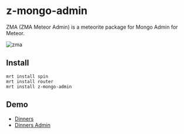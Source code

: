 z-mongo-admin
===============

ZMA (ZMA Meteor Admin) is a meteorite package for Mongo Admin for Meteor.

![zma](http://www.goodnnatural.com/pub/products/12151_T1_W275_H.jpeg)

Install
----------
```
mrt install spin
mrt install router
mrt install z-mongo-admin
```

Demo
------------
* [Dinners](http://interndinners.meteor.com/dinners)
* [Dinners Admin](http://interndinners.meteor.com/admin)
